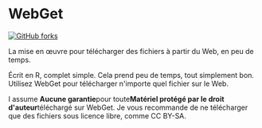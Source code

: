 # WebGet

[![GitHub forks](https://img.shields.io/github/forks/Tyler887/WebGet?label=Fork&style=social)](https://github.com/Tyler887/WebGet/fork)

La mise en œuvre pour télécharger des fichiers à partir du Web, en peu de temps.

Écrit en R, complet simple. Cela prend peu de temps, tout simplement bon. Utilisez WebGet pour
télécharger n'importe quel fichier sur le Web.

I assume **Aucune garantie**pour toute**Matériel protégé par le droit d'auteur**téléchargé sur WebGet.
Je vous recommande de ne télécharger que des fichiers sous licence libre, comme
CC BY-SA.

